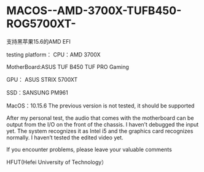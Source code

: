 # MACOS--AMD-3700X-TUFB450-ROG5700XT-
支持黑苹果15.6的AMD EFI

testing platform：
  CPU：AMD 3700X
  
  MotherBoard:ASUS TUF B450 TUF PRO Gaming
  
  GPU： ASUS STRIX 5700XT
  
  SSD：SANSUNG PM961
  
  MacOS：10.15.6  The previous version is not tested, it should be supported


  After my personal test, the audio that comes with the motherboard can be output from the I/O on the front of the chassis. I haven’t debugged the input yet. The system recognizes it as Intel i5 and the graphics card recognizes normally. I haven’t tested the edited video yet.
  
  If you encounter problems, please leave your valuable comments
  
  HFUT(Hefei University of Technology）
